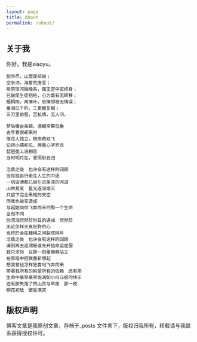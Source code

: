 ```yaml
---
layout: page
title: About
permalink: /about/
---
```


## 关于我
你好，我是xiaoyu。


```
韶华尽，山盟废纸做；
空余泪，海誓荒唐言；
紫禁琼河姻缘系，雍王宫中定终身；
已做尾生徒抱柱，心为磐石无转移；
梧桐雨，离情叶，忠情却被无情误；
垂泪已千阶，三更醒复眠；
三万里前程，苦私情，无人问。
```
```
梦后楼台高锁，酒醒帘幕低垂
去年春恨却来时
落花人独立，微雨燕双飞
记得小蘋初见，两重心字罗衣
琵琶弦上说相思
当时明月在，曾照彩云归
```
```
沧桑之後　也许会有这样的回顾
当你独自行走在人生的中途
一切波涛都已被引进呆滞的河道
山林易变　星光逐渐熄灭
只留下完全黑暗的天空
而我也被变造成
与起始向你飞奔而来的那一个生命
全然不同
你流泪恍然於时日的递减　恍然於
无论怎样天真狂野的心
也终於会在韁绳之间裂成碎片
沧桑之後　也许会有这样的回顾
请别再去追溯是谁先开始命运屈服
我只求你　在那一刻里静静站立
在黑暗中把我重新想起
想我曾经怎样狂喜地飞奔而来
带著我所有的盼望所有的依赖　还有那
生命中最早最早饱满如小白马般的快乐
还有那失落了的山峦与草原　那一夜
桐花初放　繁星满天
```

## 版权声明

博客文章是我原创文章，存档于_posts 文件夹下，版权归我所有，转载请与我联系获得授权许可。
